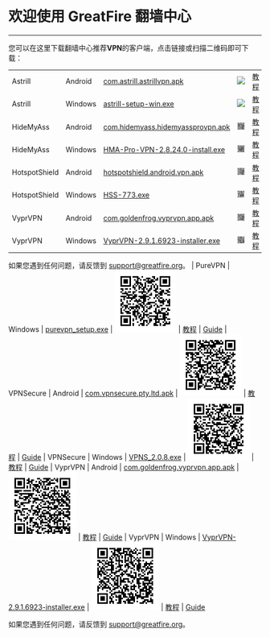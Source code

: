 # 欢迎使用 GreatFire 翻墙中心

------

您可以在这里下载翻墙中心推荐**VPN**的客户端，点击链接或扫描二维码即可下载：

| | | | | | |
| --- | --- | --- | --- | --- | --- |
| Astrill | Android | <a href="https://github.com/greatfire/cc/raw/master/z/clients/com.astrill.astrillvpn.apk">com.astrill.astrillvpn.apk</a> | <a href="https://github.com/greatfire/cc/raw/master/z/clients/com.astrill.astrillvpn.apk"><img src="https://github.com/greatfire/cc/raw/master/z/img/qr/Astrill.Android.png" /></a> | <a href="https://github.com/greatfire/cc/blob/master/guides/Astrill.Android.zh.md">教程</a> | <a href="https://github.com/greatfire/cc/blob/master/guides/Astrill.Android.en.md">Guide</a>
| Astrill | Windows | <a href="https://github.com/greatfire/cc/raw/master/z/clients/astrill-setup-win.exe">astrill-setup-win.exe</a> | <a href="https://github.com/greatfire/cc/raw/master/z/clients/astrill-setup-win.exe"><img src="https://github.com/greatfire/cc/raw/master/z/img/qr/Astrill.Windows.png" /></a> | <a href="https://github.com/greatfire/cc/blob/master/guides/Astrill.Windows.zh.md">教程</a> | <a href="https://github.com/greatfire/cc/blob/master/guides/Astrill.Windows.en.md">Guide</a>
| HideMyAss | Android | <a href="https://github.com/greatfire/cc/raw/master/z/clients/com.hidemyass.hidemyassprovpn.apk">com.hidemyass.hidemyassprovpn.apk</a> | <a href="https://github.com/greatfire/cc/raw/master/z/clients/com.hidemyass.hidemyassprovpn.apk"><img src="https://github.com/greatfire/cc/raw/master/z/img/qr/HideMyAss.Android.png" /></a> | <a href="https://github.com/greatfire/cc/blob/master/guides/HideMyAss.Android.zh.md">教程</a> | <a href="https://github.com/greatfire/cc/blob/master/guides/HideMyAss.Android.en.md">Guide</a>
| HideMyAss | Windows | <a href="https://github.com/greatfire/cc/raw/master/z/clients/HMA-Pro-VPN-2.8.24.0-install.exe">HMA-Pro-VPN-2.8.24.0-install.exe</a> | <a href="https://github.com/greatfire/cc/raw/master/z/clients/HMA-Pro-VPN-2.8.24.0-install.exe"><img src="https://github.com/greatfire/cc/raw/master/z/img/qr/HideMyAss.Windows.png" /></a> | <a href="https://github.com/greatfire/cc/blob/master/guides/HideMyAss.Windows.zh.md">教程</a> | <a href="https://github.com/greatfire/cc/blob/master/guides/HideMyAss.Windows.en.md">Guide</a>
| HotspotShield | Android | <a href="https://github.com/greatfire/cc/raw/master/z/clients/hotspotshield.android.vpn.apk">hotspotshield.android.vpn.apk</a> | <a href="https://github.com/greatfire/cc/raw/master/z/clients/hotspotshield.android.vpn.apk"><img src="https://github.com/greatfire/cc/raw/master/z/img/qr/HotspotShield.Android.png" /></a> | <a href="https://github.com/greatfire/cc/blob/master/guides/HotspotShield.Android.zh.md">教程</a> | <a href="https://github.com/greatfire/cc/blob/master/guides/HotspotShield.Android.en.md">Guide</a>
| HotspotShield | Windows | <a href="https://github.com/greatfire/cc/raw/master/z/clients/HSS-773.exe">HSS-773.exe</a> | <a href="https://github.com/greatfire/cc/raw/master/z/clients/HSS-773.exe"><img src="https://github.com/greatfire/cc/raw/master/z/img/qr/HotspotShield.Windows.png" /></a> | <a href="https://github.com/greatfire/cc/blob/master/guides/HotspotShield.Windows.zh.md">教程</a> | <a href="https://github.com/greatfire/cc/blob/master/guides/HotspotShield.Windows.en.md">Guide</a>
| VyprVPN | Android | <a href="https://github.com/greatfire/cc/raw/master/z/clients/com.goldenfrog.vyprvpn.app.apk">com.goldenfrog.vyprvpn.app.apk</a> | <a href="https://github.com/greatfire/cc/raw/master/z/clients/com.goldenfrog.vyprvpn.app.apk"><img src="https://github.com/greatfire/cc/raw/master/z/img/qr/VyprVPN.Android.png" /></a> | <a href="https://github.com/greatfire/cc/blob/master/guides/VyprVPN.Android.zh.md">教程</a> | <a href="https://github.com/greatfire/cc/blob/master/guides/VyprVPN.Android.en.md">Guide</a>
| VyprVPN | Windows | <a href="https://github.com/greatfire/cc/raw/master/z/clients/VyprVPN-2.9.1.6923-installer.exe">VyprVPN-2.9.1.6923-installer.exe</a> | <a href="https://github.com/greatfire/cc/raw/master/z/clients/VyprVPN-2.9.1.6923-installer.exe"><img src="https://github.com/greatfire/cc/raw/master/z/img/qr/VyprVPN.Windows.png" /></a> | <a href="https://github.com/greatfire/cc/blob/master/guides/VyprVPN.Windows.zh.md">教程</a> | <a href="https://github.com/greatfire/cc/blob/master/guides/VyprVPN.Windows.en.md">Guide</a>

如果您遇到任何问题，请反馈到 <support@greatfire.org>。
| PureVPN | Windows | <a href="https://github.com/greatfire/cc/raw/master/z/clients/purevpn_setup.exe">purevpn_setup.exe</a> | <a href="https://github.com/greatfire/cc/raw/master/z/clients/purevpn_setup.exe"><img src="https://github.com/greatfire/cc/raw/master/z/img/qr/PureVPN.Windows.png" /></a> | <a href="https://github.com/greatfire/cc/blob/master/guides/PureVPN.Windows.zh.md">教程</a> | <a href="https://github.com/greatfire/cc/blob/master/guides/PureVPN.Windows.en.md">Guide</a>
| VPNSecure | Android | <a href="https://github.com/greatfire/cc/raw/master/z/clients/com.vpnsecure.pty.ltd.apk">com.vpnsecure.pty.ltd.apk</a> | <a href="https://github.com/greatfire/cc/raw/master/z/clients/com.vpnsecure.pty.ltd.apk"><img src="https://github.com/greatfire/cc/raw/master/z/img/qr/VPNSecure.Android.png" /></a> | <a href="https://github.com/greatfire/cc/blob/master/guides/VPNSecure.Android.zh.md">教程</a> | <a href="https://github.com/greatfire/cc/blob/master/guides/VPNSecure.Android.en.md">Guide</a>
| VPNSecure | Windows | <a href="https://github.com/greatfire/cc/raw/master/z/clients/VPNS_2.0.8.exe">VPNS_2.0.8.exe</a> | <a href="https://github.com/greatfire/cc/raw/master/z/clients/VPNS_2.0.8.exe"><img src="https://github.com/greatfire/cc/raw/master/z/img/qr/VPNSecure.Windows.png" /></a> | <a href="https://github.com/greatfire/cc/blob/master/guides/VPNSecure.Windows.zh.md">教程</a> | <a href="https://github.com/greatfire/cc/blob/master/guides/VPNSecure.Windows.en.md">Guide</a>
| VyprVPN | Android | <a href="https://github.com/greatfire/cc/raw/master/z/clients/com.goldenfrog.vyprvpn.app.apk">com.goldenfrog.vyprvpn.app.apk</a> | <a href="https://github.com/greatfire/cc/raw/master/z/clients/com.goldenfrog.vyprvpn.app.apk"><img src="https://github.com/greatfire/cc/raw/master/z/img/qr/VyprVPN.Android.png" /></a> | <a href="https://github.com/greatfire/cc/blob/master/guides/VyprVPN.Android.zh.md">教程</a> | <a href="https://github.com/greatfire/cc/blob/master/guides/VyprVPN.Android.en.md">Guide</a>
| VyprVPN | Windows | <a href="https://github.com/greatfire/cc/raw/master/z/clients/VyprVPN-2.9.1.6923-installer.exe">VyprVPN-2.9.1.6923-installer.exe</a> | <a href="https://github.com/greatfire/cc/raw/master/z/clients/VyprVPN-2.9.1.6923-installer.exe"><img src="https://github.com/greatfire/cc/raw/master/z/img/qr/VyprVPN.Windows.png" /></a> | <a href="https://github.com/greatfire/cc/blob/master/guides/VyprVPN.Windows.zh.md">教程</a> | <a href="https://github.com/greatfire/cc/blob/master/guides/VyprVPN.Windows.en.md">Guide</a>

如果您遇到任何问题，请反馈到 <support@greatfire.org>。
